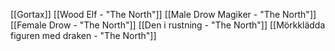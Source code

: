 [[Gortax]]
[[Wood Elf - "The North"]]
[[Male Drow Magiker - "The North"]]
[[Female Drow - "The North"]]
[[Den i rustning - "The North"]]
[[Mörkklädda figuren med draken - "The North"]]